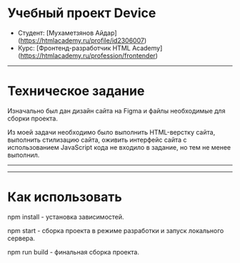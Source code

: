 # Учебный проект Device

* Студент: [Мухаметзянов Айдар] (https://htmlacademy.ru/profile/id2306007)
* Курс: [Фронтенд-разработчик HTML Academy] (https://htmlacademy.ru/profession/frontender)

---
# Техническое задание

Изначально был дан дизайн сайта на Figma и файлы необходимые для сборки проекта.

Из моей задачи необходимо было выполнить HTML-верстку сайта, выполнить стилизацию сайта,
оживить интерфейс сайта с использованием JavaScript кода не входило в
задание, но тем не менее выполнил.

---

---

# Как использовать

npm install - установка зависимостей.

npm start - сборка проекта в режиме разработки и запуск локального сервера.

npm run build - финальная сборка проекта.

